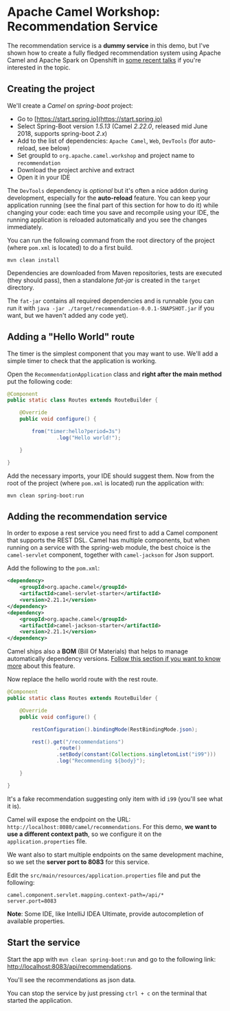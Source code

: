 # Apache Camel Workshop: Recommendation Service

The recommendation service is a **dummy service** in this demo, but I've shown how to create a fully
fledged recommendation system using Apache Camel and Apache Spark on Openshift in 
[some recent talks](https://www.nicolaferraro.me/2017/03/10/voxxed-bucharest-extending-devops-to-big-data-applications-with-kubernetes/)
if you're interested in the topic.

## Creating the project

We'll create a *Camel* on *spring-boot* project:

- Go to [https://start.spring.io](https://start.spring.io)
- Select Spring-Boot version *1.5.13* (Camel *2.22.0*, released mid June 2018, supports spring-boot *2.x*)
- Add to the list of dependencies: `Apache Camel`, `Web`, `DevTools` (for auto-reload, see below)
- Set groupId to `org.apache.camel.workshop` and project name to `recommendation`
- Download the project archive and extract
- Open it in your IDE

The `DevTools` dependency is *optional* but it's often a nice addon during development, especially for the **auto-reload** feature.
You can keep your application running (see the final part of this section for how to do it)
while changing your code: each time you save and recompile using your IDE, the running application is reloaded automatically and you see
the changes immediately. 

You can run the following command from the root directory of the project (where `pom.xml` is located) to do a first build.

```
mvn clean install
```

Dependencies are downloaded from Maven repositories, tests are executed (they should pass),
then a standalone *fat-jar* is created in the `target` directory.

The `fat-jar` contains all required dependencies and is runnable (you can run it with `java -jar ./target/recommendation-0.0.1-SNAPSHOT.jar` if you want, but we haven't added any code yet).

## Adding a "Hello World" route

The timer is the simplest component that you may want to use.
We'll add a simple timer to check that the application is working.

Open the `RecommendationApplication` class and **right after the main method** put the following code:


```java
@Component
public static class Routes extends RouteBuilder {

    @Override
    public void configure() {

        from("timer:hello?period=3s")
                .log("Hello world!");

    }

}
```

Add the necessary imports, your IDE should suggest them.
Now from the root of the project (where `pom.xml` is located) run the application with:
 
```
mvn clean spring-boot:run
```

## Adding the recommendation service

In order to expose a rest service you need first to add a Camel component that
supports the REST DSL. Camel has multiple components, but when running on a service
with the spring-web module, the best choice is the `camel-servlet` component, together with `camel-jackson` for Json support.

Add the following to the `pom.xml`:

```xml
<dependency>
    <groupId>org.apache.camel</groupId>
    <artifactId>camel-servlet-starter</artifactId>
    <version>2.21.1</version>
</dependency>
<dependency>
    <groupId>org.apache.camel</groupId>
    <artifactId>camel-jackson-starter</artifactId>
    <version>2.21.1</version>
</dependency>
```

Camel ships also a **BOM** (Bill Of Materials) that helps to manage automatically dependency versions.
[Follow this section if you want to know more](using-bom.md) about this feature. 


Now replace the hello world route with the rest route.

```java
@Component
public static class Routes extends RouteBuilder {

    @Override
    public void configure() {

        restConfiguration().bindingMode(RestBindingMode.json);

        rest().get("/recommendations")
                .route()
                .setBody(constant(Collections.singletonList("i99")))
                .log("Recommending ${body}");

    }

}
``` 

It's a fake recommendation suggesting only item with id `i99` (you'll see what it is).

Camel will expose the endpoint on the URL: `http://localhost:8080/camel/recommendations`.
For this demo, **we want to use a different context path**, so we configure it on the `application.properties` file.

We want also to start multiple endpoints on the same development machine, so we set the **server port to 8083** for this service.

Edit the `src/main/resources/application.properties` file and put the following:

```properties
camel.component.servlet.mapping.context-path=/api/*
server.port=8083
``` 

**Note**: Some IDE, like IntelliJ IDEA Ultimate, provide autocompletion of available properties.

## Start the service

Start the app with `mvn clean spring-boot:run` and go to the following link: [http://localhost:8083/api/recommendations](http://localhost:8083/api/recommendations).

You'll see the recommendations as json data.

You can stop the service by just pressing `ctrl + c` on the terminal that started the application.
